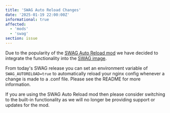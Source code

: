 ```yaml
---
title: 'SWAG Auto Reload Changes'
date: '2025-01-19 22:00:00Z'
informational: true
affected:
  - 'mods'
  - 'swag'
section: issue
---
```


Due to the popularity of the [SWAG Auto Reload mod](https://github.com/linuxserver/docker-mods/tree/swag-auto-reload) we have decided to integrate the functionality into the [SWAG image](https://github.com/linuxserver/docker-swag).

From today's SWAG release you can set an environment variable of `SWAG_AUTORELOAD=true` to automatically reload your nginx config whenever a change is made to a .conf file. Please see the README for more information.

If you are using the SWAG Auto Reload mod then please consider switching to the built-in functionality as we will no longer be providing support or updates for the mod.

